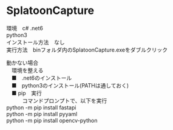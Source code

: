 # SplatoonCapture
環境　c# .net6<br>
      python3
      <br>
インストール方法　なし<br>
実行方法　binフォルダ内のSplatoonCapture.exeをダブルクリック<br>


動かない場合<br>
　環境を整える<br>
 　■　.net6のインストール<br>
 　■　python3のインストール(PATHは通しておく)<br>
 　■  pip　実行<br>
  　　　コマンドプロンプトで、以下を実行
     <br>
python -m pip install fastapi
     <br>
python -m pip install pyyaml
     <br>
python -m pip install opencv-python
